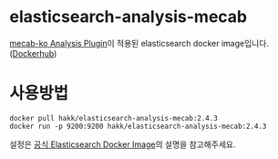 # elasticsearch-analysis-mecab
[mecab-ko Analysis Plugin](https://bitbucket.org/eunjeon/mecab-ko-lucene-analyzer)이 적용된 elasticsearch docker image입니다. ([Dockerhub](https://hub.docker.com/r/hakk/elasticsearch-analysis-mecab/))
# 사용방법
```
docker pull hakk/elasticsearch-analysis-mecab:2.4.3
docker run -p 9200:9200 hakk/elasticsearch-analysis-mecab:2.4.3
```  
설정은 [공식 Elasticsearch Docker Image](https://hub.docker.com/_/elasticsearch/)의 설명을 참고해주세요.
